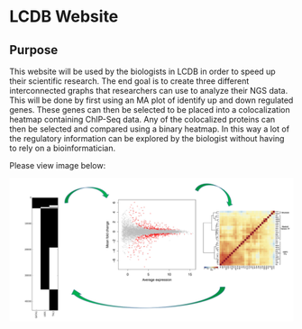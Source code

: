 LCDB Website
===============

## Purpose
This website will be used by the biologists in LCDB in order to speed up their
scientific research. The end goal is to create three different interconnected
graphs that researchers can use to analyze their NGS data.  This will be done
by first using an MA plot of identify up and down regulated genes.  These genes
can then be selected to be placed into a colocalization heatmap containing ChIP-Seq
data.  Any of the colocalized proteins can then be selected and compared using a
binary heatmap.  In this way a lot of the regulatory information can be explored
by the biologist without having to rely on a bioinformatician.  

Please view image below:

![LCDB Website]( https://github.com/MediciPrime/Repository-Images/blob/master/lcdb.png )
